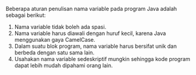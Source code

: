 Beberapa aturan penulisan nama variable pada program Java adalah sebagai berikut: 
1.	Nama variable tidak boleh ada spasi. 
2.	Nama variable harus diawali dengan huruf kecil, karena Java menggunakan gaya CamelCase. 
3.	Dalam suatu blok program, nama variable harus bersifat unik dan berbeda dengan satu sama lain. 
4.	Usahakan nama variable sedeskriptif mungkin sehingga kode program dapat lebih mudah dipahami orang lain. 

